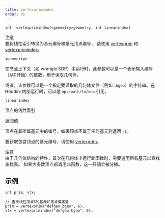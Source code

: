 ```yaml
---
title: vertexprimindex
order: 45
---
```

`int  vertexprimindex(<geometry>geometry, int linearindex)`

注意  
要将线性索引转换为基元编号和基元顶点编号，
请使用 [vertexprim](./vertexprim "返回包含给定顶点的基元编号。") 和 [vertexprimindex](./vertexprimindex "将线性顶点索引转换为基元顶点编号。")。

`<geometry>`

在节点上下文（如 wrangle SOP）中运行时，此参数可以是一个表示输入编号（从0开始）的整数，用于读取几何体。

或者，该参数可以是一个指定要读取的几何体文件（例如 `.bgeo`）的字符串。在 Houdini 内部运行时，可以是 `op:/path/to/sop` 引用。

`linearindex`

顶点的线性索引

返回值

顶点在其所属基元中的编号，如果顶点不属于任何基元则返回 `-1`。

要获取包含顶点的基元编号，请使用 [vertexprim](./vertexprim "返回包含给定顶点的基元编号。")。

注意  
由于几何体结构的特性，首次在几何体上运行此函数时，需要遍历所有基元以查找查找表。
如果大多数顶点都调用此函数，这一开销会被分摊。

## 示例

```vex
int prim, vtx;

// 查找线性顶点6的基元和顶点偏移量
prim = vertexprim("defgeo.bgeo", 6);
vtx = vertexprimindex("defgeo.bgeo", 6);

```
